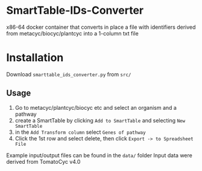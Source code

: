 # SmartTable-IDs-Converter

x86-64 docker container that converts in place a file with identifiers derived from metacyc/biocyc/plantcyc into a 1-column txt file 

# Installation

Download `smarttable_ids_converter.py` from `src/`

## Usage

1. Go to metacyc/plantcyc/biocyc etc and select an organism and a pathway
2. create a SmartTable by clicking `Add to SmartTable` and selecting `New SmartTable`
3. in the `Add Transform column` select `Genes of pathway`
4. Click the 1st row and select delete, then click `Export -> to Spreadsheet File`



Example input/output files can be found in the `data/` folder
Input data were derived from TomatoCyc v4.0

